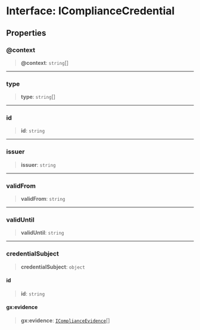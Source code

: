 # Interface: IComplianceCredential

## Properties

### @context

> **@context**: `string`[]

***

### type

> **type**: `string`[]

***

### id

> **id**: `string`

***

### issuer

> **issuer**: `string`

***

### validFrom

> **validFrom**: `string`

***

### validUntil

> **validUntil**: `string`

***

### credentialSubject

> **credentialSubject**: `object`

#### id

> **id**: `string`

#### gx:evidence

> **gx:evidence**: [`IComplianceEvidence`](IComplianceEvidence.md)[]
